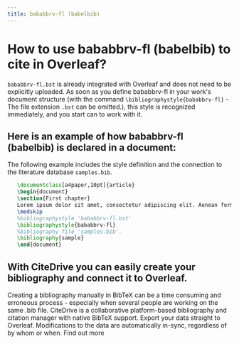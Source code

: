 ```yaml
---
title: bababbrv-fl (babelbib)
---
```


# How to use bababbrv-fl (babelbib) to cite in Overleaf? 
`bababbrv-fl.bst` is already integrated with Overleaf and does not need to be explicitly uploaded. As soon as you define bababbrv-fl in your work's document structure (with the command `\bibliographystyle{bababbrv-fl}` - The file extension `.bst` can be omitted.), this style is recognized immediately, and you start can to work with it.

## Here is an example of how bababbrv-fl (babelbib) is declared in a document:
The following example includes the style definition and the connection to the literature database `samples.bib`.
```tex
   \documentclass[a4paper,10pt]{article}
   \begin{document}
   \section{First chapter}
   Lorem ipsum dolor sit amet, consectetur adipiscing elit. Aenean fermentum justo massa, ut maximus mauris sodales et. Aenean vel elit a erat rhoncus pharetra.
   \medskip
   %bibliographystyle 'bababbrv-fl.bst'
   \bibliographystyle{bababbrv-fl}
   %bibliography file 'samples.bib'.
   \bibliography{sample}
   \end{document}
```

## With CiteDrive you can easily create your bibliography and connect it to Overleaf. 
Creating a bibliography manually in BibTeX can be a time consuming and erroneous process - especially when several people are working on the same .bib file. CiteDrive is a collaborative platform-based bibliography and citation manager with native BibTeX support. Export your data straight to Overleaf. Modifications to the data are automatically in-sync, regardless of by whom or when. Find out more